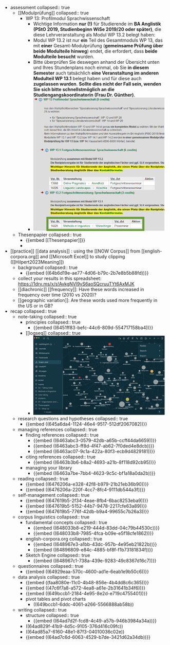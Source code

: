 - assessment
  collapsed:: true
	- [[Modulprüfung]]
	  collapsed:: true
		- WP 13: Profilmodul Sprachwissenschaft
			- Wichtige Information **nur (!)** für Studierende im **BA Anglistik (PStO 2019, Studienbeginn WiSe 2019/20 oder später)**, die diese Lehrveranstaltung als Modul WP 13.2 belegt haben:
			- Modul WP 13.2 ist nur **ein** Teil des Gesamtmoduls WP 13, das mit **einer** Gesamt-Modulprüfung (**gemeinsame Prüfung über beide Modulteile hinweg**) endet, die erfordert, dass **beide Modulteile besucht** wurden.
			- Bitte überprüfen Sie deswegen anhand der Übersicht unten und Ihres Stundenplans noch einmal, ob Sie **in diesem Semester** auch tatsächlich **eine Veranstaltung im anderen Modulteil WP 13.1** belegt haben und für diese auch **zugelassen wurden**. **Sollte dies nicht der Fall sein, wenden Sie sich bitte schnellstmöglich an die Studiengangskoordinatorin (Frau Dr. Günther)**.
			- ![wp13.png](../assets/wp13_1689671821812_0.png)
	- Thesenpapier
	  collapsed:: true
		- {{embed [[Thesenpapier]]}}
		-
- [[practice]] [[data analysis]] : using the [[NOW Corpus]] from [[english-corpora.org]] and [[Microsoft Excel]] to study clipping ([[Hilpert2023Meaning]])
	- background
	  collapsed:: true
		- {{embed ((64b6d19e-ae77-4d06-b79c-2b7e8b5b88fd))}}
	- collect your results in this spreadsheet: https://1drv.ms/x/s!AvkgNVl9yS6aoSQcruuTYt6AxMJK
	- [[diachronic]] [[frequency]]: Have these words increased in frequency over time (2010 vs 2020)?
	- [[geographic variation]]: Are these words used more frequently in the US or in GB?
- recap
  collapsed:: true
	- note-taking
	  collapsed:: true
		- principles
		  collapsed:: true
			- {{embed ((6451ff83-befc-44c6-809d-554717158ba4))}}
		- [[logseq]]
		  collapsed:: true
			- ![image.png](../assets/image_1689701095272_0.png)
	- research questions and hypotheses
	  collapsed:: true
		- {{embed ((645a6da4-1124-46e4-9517-512df2067082))}}
	- managing references
	  collapsed:: true
		- finding references
		  collapsed:: true
			- {{embed ((6463abc3-0579-42db-a65b-ccff44da6659))}}
			- {{embed ((6463abc3-ff8d-4f47-ab62-7f0ded4e8dcb))}}
			- {{embed ((6463ac07-9c1a-422a-80f3-ecb9d4829181))}}
		- citing references
		  collapsed:: true
			- {{embed ((6463b3b6-b8a2-4693-a21b-8f118d92cb95))}}
		- managing your library
			- {{embed ((6463a7be-7bb4-4623-9c5c-bf1a18a0da2b))}}
	- reading
	  collapsed:: true
		- {{embed ((6476206a-e328-42f8-b979-21b21eb36b90))}}
		- {{embed ((6476206a-220f-4cc7-8fc4-9111db544a3f))}}
	- self-management
	  collapsed:: true
		- {{embed ((647619b5-2f34-4eae-8fb4-6bac8253eba9))}}
		- {{embed ((647619b5-5152-44b7-9478-2217cfe63a89))}}
		- {{embed ((647619b5-776f-42db-b9a4-99655c7b26a3))}}
	- corpus linguistics
	  collapsed:: true
		- fundamental concepts
		  collapsed:: true
			- {{embed ((648033b8-e219-444d-83dd-04c79b44530c))}}
			- {{embed ((648033b8-7985-4fca-b09e-e5f18cfe1862))}}
		- english-corpora.org
		  collapsed:: true
			- {{embed ((648967e3-a1bb-43dc-957b-4e95eb21822b))}}
			- {{embed ((64896809-e84c-4885-bf8f-f1b73181834f))}}
		- Sketch Engine
		  collapsed:: true
			- {{embed ((648967c1-738a-439e-9283-49c8367d16c7))}}
	- questionnaires
	  collapsed:: true
		- {{embed ((64929eaa-570c-4600-ad1e-6eab1e9b50c6))}}
	- data analysis
	  collapsed:: true
		- {{embed ((faa8080e-11c0-4b48-856e-4b4dd8c6c365))}}
		- {{embed ((47c6f7a8-a572-4ea8-a61e-2b31641b34f6))}}
		- {{embed ((649bccb1-2184-4e95-8e2d-e719c4755401))}}
		- pivot tables and pivot charts
			- ((649bccb1-6ddc-4061-a266-5566888ab58b))
	- writing
	  collapsed:: true
		- structure
		  collapsed:: true
			- {{embed ((64ad7d2f-fcd8-4c49-a57b-946b3984a34a))}}
		- ((64ad829f-41b9-4d5c-9105-376d416c09fc))
		- ((64ad85a7-6160-48e1-87f3-04010036c02e))
		- {{embed ((64ad7c6d-6063-4529-b7de-3421d62a34db))}}